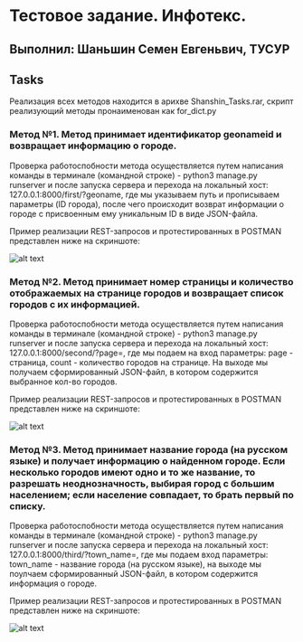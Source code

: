 # Тестовое задание. Инфотекс.
## Выполнил: Шаньшин Семен Евгеньвич, ТУСУР

## Tasks 

Реализация всех методов находится в арихве Shanshin_Tasks.rar, скрипт реализующий методы пронаименован как for_dict.py

### Метод №1. Метод принимает идентификатор geonameid и возвращает информацию о городе.

Проверка работоспобности метода осуществляется путем написания команды в терминале (командной строке) - python3 manage.py runserver и после запуска сервера и перехода на локальный хост: 127.0.0.1:8000/first/?geoname, где мы указываем путь и прописываем параметры (ID города), после чего происходит возврат информации о городе с присвоенным ему уникальным ID в виде JSON-файла.

Пример реализации REST-запросов и протестированных в POSTMAN представлен ниже на скриншоте: 

 ![alt text](https://sun9-14.userapi.com/impf/ouoLtAjND8OPp58OAe4eCzH74XNqULGZ6NpkyQ/VOHwqfg7kNM.jpg?size=936x456&quality=96&proxy=1&sign=d9a29e9dc8dbb798e846bffd21dde450&type=album)

### Метод №2. Метод принимает номер страницы и количество отображаемых на странице городов и возвращает список городов с их информацией. 

Проверка работоспобности метода осуществляется путем написания команды в терминале (командной строке) - python3 manage.py runserver и после запуска сервера и  перехода на локальный хост: 127.0.0.1:8000/second/?page=, где мы подаем на вход параметры: page - страница, count - количество городов на странице. 
На выходе мы получаем сформированный JSON-файл, в котором содержится выбранное кол-во городов.

Пример реализации REST-запросов и протестированных в POSTMAN представлен ниже на скриншоте: 

 ![alt text](https://sun9-76.userapi.com/impf/W9IEjE4IcMLhG5JH-s0wUoo86a7WdBgxrxA6cQ/E6ey7kcoSJY.jpg?size=936x496&quality=96&proxy=1&sign=d8bb2ebfc704a5f0520a2504c909e1db&type=album)

### Метод №3. Метод принимает название города (на русском языке) и получает информацию о найденном городе. Если несколько городов имеют одно и то же название, то разрешать неоднозначность, выбирая город с большим населением; если население совпадает, то брать первый по списку.

Проверка работоспобности метода осуществляется путем написания команды в терминале (командной строке) - python3 manage.py runserver и после запуска сервера и  перехода на локальный хост: 127.0.0.1:8000/third/?town_name=, где мы подаем вход параметры: town_name - название города (на русском языке), на выходе мы поулчаем сформированный JSON-файл, в котором содержится информация о городе.

Пример реализации REST-запросов и протестированных в POSTMAN представлен ниже на скриншоте: 

 ![alt text](https://sun9-25.userapi.com/impf/ak5R8Mbwh7xA8gRuhJW0l9bJSDxbDf5dQxLXiA/BAmMjdGGCeY.jpg?size=936x474&quality=96&proxy=1&sign=379ba122e9062c4930356fe379d02c94&type=album)


